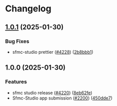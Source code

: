 # Changelog

## [1.0.1](https://github.com/contentful/marketplace-partner-apps/compare/contentful-marketing-app-client-v1.0.0...contentful-marketing-app-client-v1.0.1) (2025-01-30)


### Bug Fixes

* sfmc-studio prettier ([#4228](https://github.com/contentful/marketplace-partner-apps/issues/4228)) ([2b8bbb1](https://github.com/contentful/marketplace-partner-apps/commit/2b8bbb156d733cc0cb075cf4a5bc7ac7623d6e16))

## 1.0.0 (2025-01-30)


### Features

* sfmc studio release ([#4220](https://github.com/contentful/marketplace-partner-apps/issues/4220)) ([8eb62fe](https://github.com/contentful/marketplace-partner-apps/commit/8eb62fefdac37258dda2b1294c51f162216b0c95))
* Sfmc-Studio app submission ([#2200](https://github.com/contentful/marketplace-partner-apps/issues/2200)) ([450dde7](https://github.com/contentful/marketplace-partner-apps/commit/450dde77f3cfeef6ef532eb73910da2440251564))
